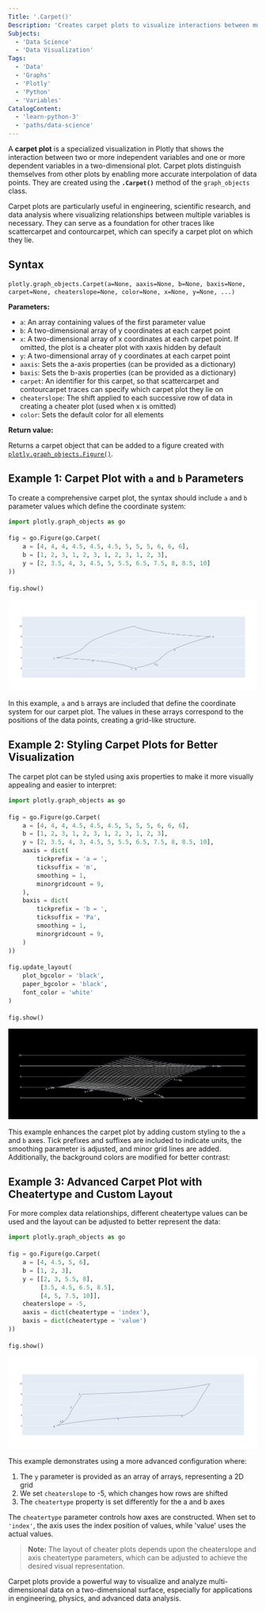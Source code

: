 ```yaml
---
Title: '.Carpet()'
Description: 'Creates carpet plots to visualize interactions between multiple variables in a two-dimensional plot.'
Subjects:
  - 'Data Science'
  - 'Data Visualization'
Tags:
  - 'Data'
  - 'Graphs'
  - 'Plotly'
  - 'Python'
  - 'Variables'
CatalogContent:
  - 'learn-python-3'
  - 'paths/data-science'
---
```


A **carpet plot** is a specialized visualization in Plotly that shows the interaction between two or more independent variables and one or more dependent variables in a two-dimensional plot. Carpet plots distinguish themselves from other plots by enabling more accurate interpolation of data points. They are created using the **`.Carpet()`** method of the `graph_objects` class.

Carpet plots are particularly useful in engineering, scientific research, and data analysis where visualizing relationships between multiple variables is necessary. They can serve as a foundation for other traces like scattercarpet and contourcarpet, which can specify a carpet plot on which they lie.

## Syntax

```pseudo
plotly.graph_objects.Carpet(a=None, aaxis=None, b=None, baxis=None, carpet=None, cheaterslope=None, color=None, x=None, y=None, ...)
```

**Parameters:**

- `a`: An array containing values of the first parameter value
- `b`: A two-dimensional array of y coordinates at each carpet point
- `x`: A two-dimensional array of x coordinates at each carpet point. If omitted, the plot is a cheater plot with xaxis hidden by default
- `y`: A two-dimensional array of y coordinates at each carpet point
- `aaxis`: Sets the a-axis properties (can be provided as a dictionary)
- `baxis`: Sets the b-axis properties (can be provided as a dictionary)
- `carpet`: An identifier for this carpet, so that scattercarpet and contourcarpet traces can specify which carpet plot they lie on
- `cheaterslope`: The shift applied to each successive row of data in creating a cheater plot (used when x is omitted)
- `color`: Sets the default color for all elements

**Return value:**

Returns a carpet object that can be added to a figure created with [`plotly.graph_objects.Figure()`](https://www.codecademy.com/resources/docs/plotly/graph-objects/figure).

## Example 1: Carpet Plot with `a` and `b` Parameters

To create a comprehensive carpet plot, the syntax should include `a` and `b` parameter values which define the coordinate system:

```py
import plotly.graph_objects as go

fig = go.Figure(go.Carpet(
    a = [4, 4, 4, 4.5, 4.5, 4.5, 5, 5, 5, 6, 6, 6],
    b = [1, 2, 3, 1, 2, 3, 1, 2, 3, 1, 2, 3],
    y = [2, 3.5, 4, 3, 4.5, 5, 5.5, 6.5, 7.5, 8, 8.5, 10]
))

fig.show()
```

![A carpet plot generated out of the given a, b and y values](https://raw.githubusercontent.com/Codecademy/docs/main/media/carpet_output1.png)

In this example, `a` and `b` arrays are included that define the coordinate system for our carpet plot. The values in these arrays correspond to the positions of the data points, creating a grid-like structure.

## Example 2: Styling Carpet Plots for Better Visualization

The carpet plot can be styled using axis properties to make it more visually appealing and easier to interpret:

```py
import plotly.graph_objects as go

fig = go.Figure(go.Carpet(
    a = [4, 4, 4, 4.5, 4.5, 4.5, 5, 5, 5, 6, 6, 6],
    b = [1, 2, 3, 1, 2, 3, 1, 2, 3, 1, 2, 3],
    y = [2, 3.5, 4, 3, 4.5, 5, 5.5, 6.5, 7.5, 8, 8.5, 10],
    aaxis = dict(
        tickprefix = 'a = ',
        ticksuffix = 'm',
        smoothing = 1,
        minorgridcount = 9,
    ),
    baxis = dict(
        tickprefix = 'b = ',
        ticksuffix = 'Pa',
        smoothing = 1,
        minorgridcount = 9,
    )
))

fig.update_layout(
    plot_bgcolor = 'black',
    paper_bgcolor = 'black',
    font_color = 'white'
)

fig.show()
```

![A carpet plot styled using the properties](https://raw.githubusercontent.com/Codecademy/docs/main/media/carpet_output2.png)

​This example enhances the carpet plot by adding custom styling to the `a` and `b` axes. Tick prefixes and suffixes are included to indicate units, the smoothing parameter is adjusted, and minor grid lines are added. Additionally, the background colors are modified for better contrast:

## Example 3: Advanced Carpet Plot with Cheatertype and Custom Layout

For more complex data relationships, different cheatertype values can be used and the layout can be adjusted to better represent the data:

```py
import plotly.graph_objects as go

fig = go.Figure(go.Carpet(
    a = [4, 4.5, 5, 6],
    b = [1, 2, 3],
    y = [[2, 3, 5.5, 8],
         [3.5, 4.5, 6.5, 8.5],
         [4, 5, 7.5, 10]],
    cheaterslope = -5,
    aaxis = dict(cheatertype = 'index'),
    baxis = dict(cheatertype = 'value')
))

fig.show()
```

![A carpet plot created using a cheatertype value](https://raw.githubusercontent.com/Codecademy/docs/main/media/carpet_output3.png)

This example demonstrates using a more advanced configuration where:

1. The `y` parameter is provided as an array of arrays, representing a 2D grid
2. We set `cheaterslope` to -5, which changes how rows are shifted
3. The `cheatertype` property is set differently for the a and b axes

The `cheatertype` parameter controls how axes are constructed. When set to `'index'`, the axis uses the index position of values, while 'value' uses the actual values.

> **Note:** The layout of cheater plots depends upon the cheaterslope and axis cheatertype parameters, which can be adjusted to achieve the desired visual representation.

Carpet plots provide a powerful way to visualize and analyze multi-dimensional data on a two-dimensional surface, especially for applications in engineering, physics, and advanced data analysis.
